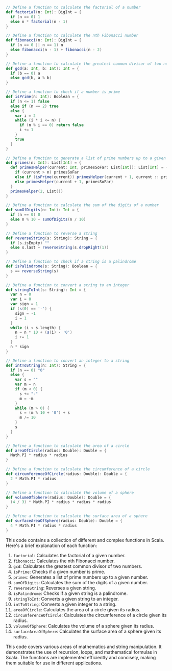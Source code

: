 ```scala
// Define a function to calculate the factorial of a number
def factorial(n: Int): BigInt = {
  if (n == 0) 1
  else n * factorial(n - 1)
}

// Define a function to calculate the nth Fibonacci number
def fibonacci(n: Int): BigInt = {
  if (n == 0 || n == 1) n
  else fibonacci(n - 1) + fibonacci(n - 2)
}

// Define a function to calculate the greatest common divisor of two numbers
def gcd(a: Int, b: Int): Int = {
  if (b == 0) a
  else gcd(b, a % b)
}

// Define a function to check if a number is prime
def isPrime(n: Int): Boolean = {
  if (n <= 1) false
  else if (n == 2) true
  else {
    var i = 2
    while (i * i <= n) {
      if (n % i == 0) return false
      i += 1
    }
    true
  }
}

// Define a function to generate a list of prime numbers up to a given number
def primes(n: Int): List[Int] = {
  def primesHelper(current: Int, primesSoFar: List[Int]): List[Int] = {
    if (current > n) primesSoFar
    else if (isPrime(current)) primesHelper(current + 1, current :: primesSoFar)
    else primesHelper(current + 1, primesSoFar)
  }
  primesHelper(2, List())
}

// Define a function to calculate the sum of the digits of a number
def sumOfDigits(n: Int): Int = {
  if (n == 0) 0
  else n % 10 + sumOfDigits(n / 10)
}

// Define a function to reverse a string
def reverseString(s: String): String = {
  if (s.isEmpty) ""
  else s.last + reverseString(s.dropRight(1))
}

// Define a function to check if a string is a palindrome
def isPalindrome(s: String): Boolean = {
  s == reverseString(s)
}

// Define a function to convert a string to an integer
def stringToInt(s: String): Int = {
  var n = 0
  var i = 0
  var sign = 1
  if (s(0) == '-') {
    sign = -1
    i = 1
  }
  while (i < s.length) {
    n = n * 10 + (s(i) - '0')
    i += 1
  }
  n * sign
}

// Define a function to convert an integer to a string
def intToString(n: Int): String = {
  if (n == 0) "0"
  else {
    var s = ""
    var m = n
    if (m < 0) {
      s += "-"
      m = -m
    }
    while (m > 0) {
      s = (m % 10 + '0') + s
      m /= 10
    }
    s
  }
}

// Define a function to calculate the area of a circle
def areaOfCircle(radius: Double): Double = {
  Math.PI * radius * radius
}

// Define a function to calculate the circumference of a circle
def circumferenceOfCircle(radius: Double): Double = {
  2 * Math.PI * radius
}

// Define a function to calculate the volume of a sphere
def volumeOfSphere(radius: Double): Double = {
  (4 / 3) * Math.PI * radius * radius * radius
}

// Define a function to calculate the surface area of a sphere
def surfaceAreaOfSphere(radius: Double): Double = {
  4 * Math.PI * radius * radius
}
```

This code contains a collection of different and complex functions in Scala. Here's a brief explanation of each function:

1. `factorial`: Calculates the factorial of a given number.
2. `fibonacci`: Calculates the nth Fibonacci number.
3. `gcd`: Calculates the greatest common divisor of two numbers.
4. `isPrime`: Checks if a given number is prime.
5. `primes`: Generates a list of prime numbers up to a given number.
6. `sumOfDigits`: Calculates the sum of the digits of a given number.
7. `reverseString`: Reverses a given string.
8. `isPalindrome`: Checks if a given string is a palindrome.
9. `stringToInt`: Converts a given string to an integer.
10. `intToString`: Converts a given integer to a string.
11. `areaOfCircle`: Calculates the area of a circle given its radius.
12. `circumferenceOfCircle`: Calculates the circumference of a circle given its radius.
13. `volumeOfSphere`: Calculates the volume of a sphere given its radius.
14. `surfaceAreaOfSphere`: Calculates the surface area of a sphere given its radius.

This code covers various areas of mathematics and string manipulation. It demonstrates the use of recursion, loops, and mathematical formulas in Scala. The functions are implemented efficiently and concisely, making them suitable for use in different applications.